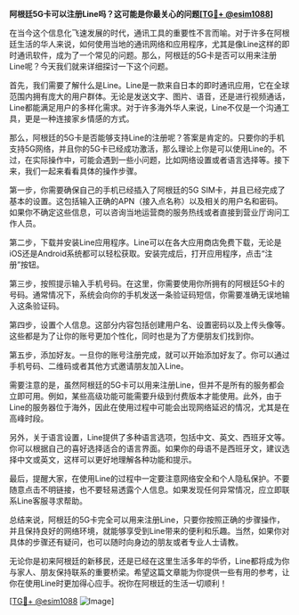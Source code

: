 **阿根廷5G卡可以注册Line吗？这可能是你最关心的问题[[TG💪+ @esim1088](https://t.me/s/esim1088)]**

在当今这个信息化飞速发展的时代，通讯工具的重要性不言而喻。对于许多在阿根廷生活的华人来说，如何使用当地的通讯网络和应用程序，尤其是像Line这样的即时通讯软件，成为了一个常见的问题。那么，阿根廷的5G卡是否可以用来注册Line呢？今天我们就来详细探讨一下这个问题。

首先，我们需要了解什么是Line。Line是一款来自日本的即时通讯应用，它在全球范围内拥有庞大的用户群体。无论是发送文字、图片、语音，还是进行视频通话，Line都能满足用户的多样化需求。对于许多海外华人来说，Line不仅是一个沟通工具，更是一种连接家乡情感的方式。

那么，阿根廷的5G卡是否能够支持Line的注册呢？答案是肯定的。只要你的手机支持5G网络，并且你的5G卡已经成功激活，那么理论上你是可以使用Line的。不过，在实际操作中，可能会遇到一些小问题，比如网络设置或者语言选择等。接下来，我们一起来看看具体的操作步骤。

第一步，你需要确保自己的手机已经插入了阿根廷的5G SIM卡，并且已经完成了基本的设置。这包括输入正确的APN（接入点名称）以及相关的用户名和密码。如果你不确定这些信息，可以咨询当地运营商的服务热线或者直接到营业厅询问工作人员。

第二步，下载并安装Line应用程序。Line可以在各大应用商店免费下载，无论是iOS还是Android系统都可以轻松获取。安装完成后，打开应用程序，点击“注册”按钮。

第三步，按照提示输入手机号码。在这里，你需要使用你所拥有的阿根廷5G卡的号码。通常情况下，系统会向你的手机发送一条验证码短信，你需要准确无误地输入这条验证码。

第四步，设置个人信息。这部分内容包括创建用户名、设置密码以及上传头像等。这些都是为了让你的账号更加个性化，同时也是为了方便朋友们找到你。

第五步，添加好友。一旦你的账号注册完成，就可以开始添加好友了。你可以通过手机号码、二维码或者其他方式邀请朋友加入Line。

需要注意的是，虽然阿根廷的5G卡可以用来注册Line，但并不是所有的服务都会立即可用。例如，某些高级功能可能需要升级到付费版本才能使用。此外，由于Line的服务器位于海外，因此在使用过程中可能会出现网络延迟的情况，尤其是在高峰时段。

另外，关于语言设置，Line提供了多种语言选项，包括中文、英文、西班牙文等。你可以根据自己的喜好选择适合的语言界面。如果你的母语不是西班牙文，建议选择中文或英文，这样可以更好地理解各种功能和提示。

最后，提醒大家，在使用Line的过程中一定要注意网络安全和个人隐私保护。不要随意点击不明链接，也不要轻易透露个人信息。如果发现任何异常情况，应立即联系Line客服寻求帮助。

总结来说，阿根廷的5G卡完全可以用来注册Line，只要你按照正确的步骤操作，并且保持良好的网络环境，就能够享受到Line带来的便利和乐趣。当然，如果你对具体的步骤还有疑问，也可以随时向身边的朋友或者专业人士请教。

无论你是初来阿根廷的新移民，还是已经在这里生活多年的华侨，Line都将成为你与家人、朋友保持联系的重要桥梁。希望这篇文章能为你提供一些有用的参考，让你在使用Line时更加得心应手。祝你在阿根廷的生活一切顺利！

[[TG💪+ @esim1088](https://t.me/s/esim1088) ![Image](https://i.postimg.cc/4NQfJmqS/Snipaste-2025-05-13-00-14-12.png)]